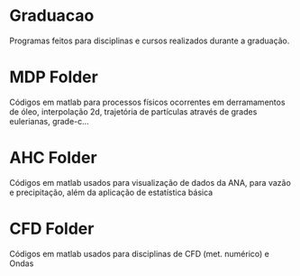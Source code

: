 # Graduacao
Programas feitos para disciplinas e cursos realizados durante a graduação.

# MDP Folder
Códigos em matlab para processos físicos ocorrentes em derramamentos de óleo, interpolação 2d, trajetória de partículas através de grades eulerianas, grade-c...

# AHC Folder
Códigos em matlab usados para visualização de dados da ANA, para vazão e precipitação, além da aplicação de estatística básica

# CFD Folder
Códigos em matlab usados para disciplinas de CFD (met. numérico) e Ondas
